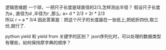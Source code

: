 
逻辑思维题
一个球，一把尺子长度是球直径的2/3,怎样测出半径？
假设尺子长度为a , 直径为d ,半径为r ,那么:
a= d * 2/3  = 2r * 2/3  
所以 r = a * 3/4
因此答案是：把这个尺子的长度画在一张纸上,把纸折四份,取三份,就行了.



python yield 和 yield from 关键字的区别？
json序列化时，可以处理的数据类型有哪些，如何保持原字典的顺序？

